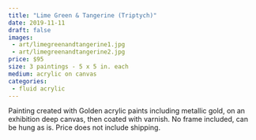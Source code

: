 ```yaml
---
title: "Lime Green & Tangerine (Triptych)"
date: 2019-11-11
draft: false
images:
 - art/limegreenandtangerine1.jpg
 - art/limegreenandtangerine2.jpg
price: $95
size: 3 paintings - 5 x 5 in. each
medium: acrylic on canvas
categories:
 - fluid acrylic
---
```


Painting created with Golden acrylic paints including metallic gold, on an exhibition deep canvas, then coated with varnish. No frame included, can be hung as is. Price does not include shipping.
